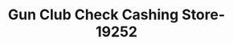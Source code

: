 ---
f_zip-code: 33415
f_state-code: FL
title: Gun Club Check Cashing Store-19252
f_phone: 561-471-2949
f_city-only: Palm Beach
f_address: 252 South Military Trail West Palm Beach
f_location-unique-id: '19252'
slug: gun-club-check-cashing-store-19252
updated-on: '2024-05-30T13:46:58.046Z'
created-on: '2024-05-30T13:36:59.803Z'
published-on: '2024-05-30T13:54:32.469Z'
f_city-state: cms/city/palm-beach-fl.md
f_company: cms/company/gun-club-check-cashing-store.md
f_state: cms/state/florida.md
layout: '[payday-loan].html'
tags: payday-loan
---